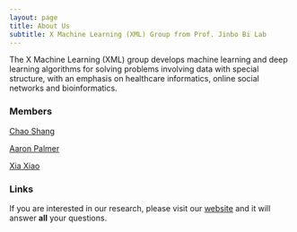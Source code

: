 ```yaml
---
layout: page
title: About Us
subtitle: X Machine Learning (XML) Group from Prof. Jinbo Bi Lab 
---
```


The X Machine Learning (XML) group develops machine learning and deep learning algorithms for solving problems involving data with special structure, with an emphasis on healthcare informatics, online social networks and bioinformatics. 

### Members

[Chao Shang](http://www.chaoshangcs.com/) 

[Aaron Palmer](https://xmachinelearning.github.io/aboutus/) 

[Xia Xiao](https://xmachinelearning.github.io/aboutus/) 



### Links

If you are interested in our research, please visit our [website](http://www.labhealthinfo.uconn.edu/) and it will answer **all** your questions.
